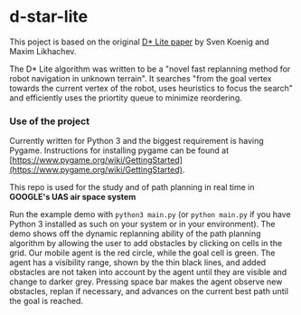 # d-star-lite

This poject is based on the original [D* Lite paper](http://idm-lab.org/bib/abstracts/papers/aaai02b.pdf) by Sven Koenig and Maxim Likhachev.

The D* Lite algorithm was written to be a "novel fast replanning method for robot navigation in unknown terrain". It searches "from the goal vertex towards the current vertex of the robot, uses heuristics to focus the search" and efficiently uses the priortity queue to minimize reordering.

### Use of the project
Currently written for Python 3 and the biggest requirement is having Pygame. Instructions for installing pygame can be found at [https://www.pygame.org/wiki/GettingStarted](https://www.pygame.org/wiki/GettingStarted).

This repo is used for the study and of path planning in real time in **GOOGLE's UAS air space system** 

Run the example demo with ```python3 main.py``` (or ```python main.py``` if you have Python 3 installed as such on your system or in your environment). The demo shows off the dynamic replanning ability of the path planning algorithm by allowing the user to add obstacles by clicking on cells in the grid. Our mobile agent is the red circle, while the goal cell is green. The agent has a visibility range, shown by the thin black lines, and added obstacles are not taken into account by the agent until they are visible and change to darker grey. Pressing space bar makes the agent observe new obstacles, replan if necessary, and advances on the current best path until the goal is reached.
